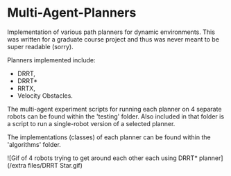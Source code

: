 # Multi-Agent-Planners
Implementation of various path planners for dynamic environments.
This was written for a graduate course project and thus was never meant to be super readable (sorry). 

Planners implemented include:
- DRRT,
- DRRT*
- RRTX,
- Velocity Obstacles.


The multi-agent experiment scripts for running each planner on 4 separate robots can be found within the 'testing' folder. Also included in that folder is a script to run a single-robot version of a selected planner.

The implementations (classes) of each planner can be found within the 'algorithms' folder.

![Gif of 4 robots trying to get around each other each using DRRT* planner](/extra files/DRRT Star.gif)




